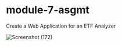 # module-7-asgmt
Create a Web Application for an ETF Analyzer

![Screenshot (172)](https://user-images.githubusercontent.com/85697599/129495042-70a4bb8d-e0dd-410a-8617-f866d247c001.png)









